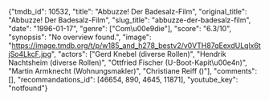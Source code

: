 {"tmdb_id": 10532, "title": "Abbuzze! Der Badesalz-Film", "original_title": "Abbuzze! Der Badesalz-Film", "slug_title": "abbuzze-der-badesalz-film", "date": "1996-01-17", "genre": ["Com\u00e9die"], "score": "6.3/10", "synopsis": "No overview found.", "image": "https://image.tmdb.org/t/p/w185_and_h278_bestv2/v0VTH87qEexdULqlx6tjSo4LkcF.jpg", "actors": ["Gerd Knebel (diverse Rollen)", "Hendrik Nachtsheim (diverse Rollen)", "Ottfried Fischer (U-Boot-Kapit\u00e4n)", "Martin Armknecht (Wohnungsmakler)", "Christiane Reiff ()"], "comments": [], "recommandations_id": [46654, 890, 4645, 11871], "youtube_key": "notfound"}
